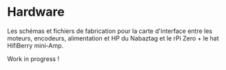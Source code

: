 # Hardware

Les schémas et fichiers de fabrication pour la carte d'interface entre les moteurs, encodeurs, alimentation et HP du Nabaztag et le rPi Zero + le hat HifiBerry mini-Amp.

Work in progress !
